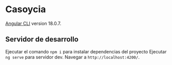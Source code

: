 # Casoycia

[Angular CLI](https://github.com/angular/angular-cli) version 18.0.7.

## Servidor de desarrollo
Ejecutar el comando `npm i` para instalar dependencias del proyecto
Ejecutar `ng serve` para servidor dev. Navegar a `http://localhost:4200/`.
